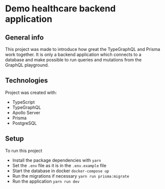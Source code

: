 # Demo healthcare backend application

## General info

This project was made to introduce how great the TypeGraphQL and Prisma work together. It is only a backend application which connects to a database and make possible to run queries and mutations from the GraphQL playground.

## Technologies

Project was created with:

- TypeScript
- TypeGraphQL
- Apollo Server
- Prisma
- PostgreSQL

## Setup

To run this project

- Install the package dependencies with `yarn`
- Set the `.env` file as it is in the `.env.example` file
- Start the database in docker `docker-compose up`
- Run the migrations if necessary `yarn run prisma:migrate`
- Run the application `yarn run dev`
